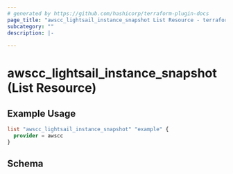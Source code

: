 ```yaml
---
# generated by https://github.com/hashicorp/terraform-plugin-docs
page_title: "awscc_lightsail_instance_snapshot List Resource - terraform-provider-awscc"
subcategory: ""
description: |-
  
---
```


# awscc_lightsail_instance_snapshot (List Resource)



## Example Usage

```terraform
list "awscc_lightsail_instance_snapshot" "example" {
  provider = awscc
}
```

<!-- schema generated by tfplugindocs -->
## Schema
